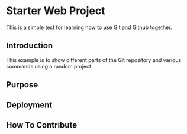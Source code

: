 # Starter Web Project

This is a simple test for learning
how to use Git and Github together.

## Introduction

This example is to show different parts of 
the Git repository and various commands
using a random project

## Purpose

## Deployment

## How To Contribute